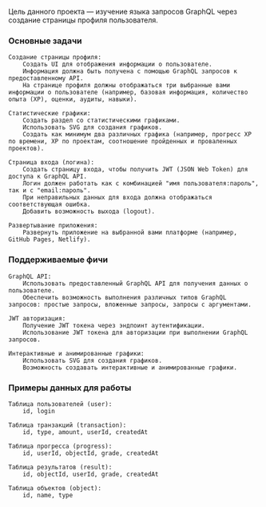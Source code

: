 
Цель данного проекта — изучение языка запросов GraphQL через создание страницы профиля пользователя.

### Основные задачи

    Создание страницы профиля:
        Создать UI для отображения информации о пользователе.
        Информация должна быть получена с помощью GraphQL запросов к предоставленному API.
        На странице профиля должны отображаться три выбранные вами информации о пользователе (например, базовая информация, количество опыта (XP), оценки, аудиты, навыки).

    Статистические графики:
        Создать раздел со статистическими графиками.
        Использовать SVG для создания графиков.
        Создать как минимум два различных графика (например, прогресс XP по времени, XP по проектам, соотношение пройденных и проваленных проектов).

    Страница входа (логина):
        Создать страницу входа, чтобы получить JWT (JSON Web Token) для доступа к GraphQL API.
        Логин должен работать как с комбинацией "имя пользователя:пароль", так и с "email:пароль".
        При неправильных данных для входа должна отображаться соответствующая ошибка.
        Добавить возможность выхода (logout).

    Развертывание приложения:
        Развернуть приложение на выбранной вами платформе (например, GitHub Pages, Netlify).

### Поддерживаемые фичи

    GraphQL API:
        Использовать предоставленный GraphQL API для получения данных о пользователе.
        Обеспечить возможность выполнения различных типов GraphQL запросов: простые запросы, вложенные запросы, запросы с аргументами.

    JWT авторизация:
        Получение JWT токена через эндпоинт аутентификации.
        Использование JWT токена для авторизации при выполнении GraphQL запросов.

    Интерактивные и анимированные графики:
        Использовать SVG для создания графиков.
        Возможность создавать интерактивные и анимированные графики.

### Примеры данных для работы

    Таблица пользователей (user):
        id, login

    Таблица транзакций (transaction):
        id, type, amount, userId, createdAt

    Таблица прогресса (progress):
        id, userId, objectId, grade, createdAt

    Таблица результатов (result):
        id, objectId, userId, grade, createdAt

    Таблица объектов (object):
        id, name, type